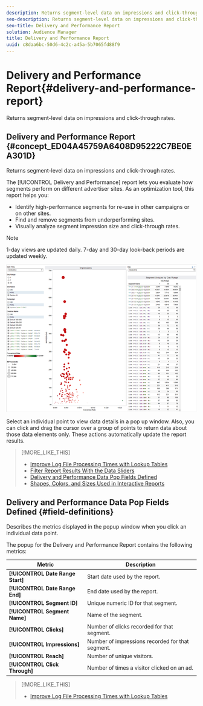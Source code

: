 ```yaml
---
description: Returns segment-level data on impressions and click-through rates.
seo-description: Returns segment-level data on impressions and click-through rates.
seo-title: Delivery and Performance Report
solution: Audience Manager
title: Delivery and Performance Report
uuid: c8daa6bc-50d6-4c2c-a45a-5b7065fd88f9
---
```


# Delivery and Performance Report{#delivery-and-performance-report}

Returns segment-level data on impressions and click-through rates.

## Delivery and Performance Report {#concept_ED04A45759A6408D95222C7BE0EA301D}

Returns segment-level data on impressions and click-through rates.

<!-- 

c_delivery_reports.xml

 -->

The [!UICONTROL Delivery and Performance] report lets you evaluate how segments perform on different advertiser sites. As an optimization tool, this report helps you:

* Identify high-performance segments for re-use in other campaigns or on other sites. 
* Find and remove segments from underperforming sites. 
* Visually analyze segment impression size and click-through rates.

>[!NOTE]
>
>1-day views are updated daily. 7-day and 30-day look-back periods are updated weekly.

![](assets/deliveryAndPerformanceReportCapture.PNG)

Select an individual point to view data details in a pop up window. Also, you can click and drag the cursor over a group of points to return data about those data elements only. These actions automatically update the report results. 

>[!MORE_LIKE_THIS]
>
>* [Improve Log File Processing Times with Lookup Tables](../../reporting/dynamic-reports/lookup-tables.md#concept_53C119A83E6F49D28451828C54CF4FC1)
>* [Filter Report Results With the Data Sliders](../../reporting/dynamic-reports/data-sliders.md#concept_00E60A0BDB274B07A1DD342EE5554C37)
>* [Delivery and Performance Data Pop Fields Defined](../../reporting/dynamic-reports/delivery-performance-report.md#field-definitions)
>* [Shapes, Colors, and Sizes Used in Interactive Reports](../../reporting/dynamic-reports/interactive-report-technology.md#shapes-colors-sizes)

## Delivery and Performance Data Pop Fields Defined {#field-definitions}

Describes the metrics displayed in the popup window when you click an individual data point. 

<!-- 

r_delivery_data_pop.xml

 -->

The popup for the Delivery and Performance Report contains the following metrics:

|  Metric  | Description  |
|---|---|
|  **[!UICONTROL Date Range Start]** | Start date used by the report.  |
|  **[!UICONTROL Date Range End]** | End date used by the report.  |
|  **[!UICONTROL Segment ID]** | Unique numeric ID for that segment.  |
|  **[!UICONTROL Segment Name]** | Name of the segment.  |
|  **[!UICONTROL Clicks]** | Number of clicks recorded for that segment.  |
|  **[!UICONTROL Impressions]** | Number of impressions recorded for that segment.  |
|  **[!UICONTROL Reach]** | Number of unique visitors.  |
|  **[!UICONTROL Click Through]** | Number of times a visitor clicked on an ad.  |

>[!MORE_LIKE_THIS]
>
>* [Improve Log File Processing Times with Lookup Tables](../../reporting/dynamic-reports/lookup-tables.md#concept_53C119A83E6F49D28451828C54CF4FC1)
